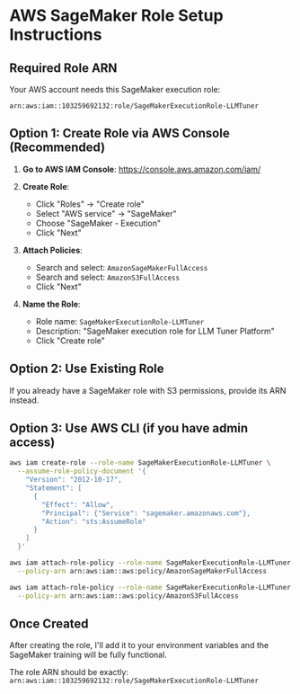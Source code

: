 # AWS SageMaker Role Setup Instructions

## Required Role ARN
Your AWS account needs this SageMaker execution role:
```
arn:aws:iam::103259692132:role/SageMakerExecutionRole-LLMTuner
```

## Option 1: Create Role via AWS Console (Recommended)

1. **Go to AWS IAM Console**: https://console.aws.amazon.com/iam/
2. **Create Role**:
   - Click "Roles" → "Create role"
   - Select "AWS service" → "SageMaker"
   - Choose "SageMaker - Execution"
   - Click "Next"

3. **Attach Policies**:
   - Search and select: `AmazonSageMakerFullAccess`
   - Search and select: `AmazonS3FullAccess`
   - Click "Next"

4. **Name the Role**:
   - Role name: `SageMakerExecutionRole-LLMTuner`
   - Description: "SageMaker execution role for LLM Tuner Platform"
   - Click "Create role"

## Option 2: Use Existing Role
If you already have a SageMaker role with S3 permissions, provide its ARN instead.

## Option 3: Use AWS CLI (if you have admin access)
```bash
aws iam create-role --role-name SageMakerExecutionRole-LLMTuner \
  --assume-role-policy-document '{
    "Version": "2012-10-17",
    "Statement": [
      {
        "Effect": "Allow",
        "Principal": {"Service": "sagemaker.amazonaws.com"},
        "Action": "sts:AssumeRole"
      }
    ]
  }'

aws iam attach-role-policy --role-name SageMakerExecutionRole-LLMTuner \
  --policy-arn arn:aws:iam::aws:policy/AmazonSageMakerFullAccess

aws iam attach-role-policy --role-name SageMakerExecutionRole-LLMTuner \
  --policy-arn arn:aws:iam::aws:policy/AmazonS3FullAccess
```

## Once Created
After creating the role, I'll add it to your environment variables and the SageMaker training will be fully functional.

The role ARN should be exactly:
`arn:aws:iam::103259692132:role/SageMakerExecutionRole-LLMTuner`
